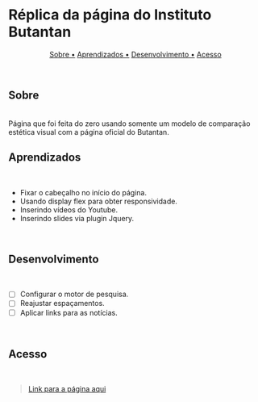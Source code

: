 # Réplica da página do Instituto Butantan

  
<p align="center">
<a href ="#Sobre">Sobre •</a>
<a href ="#Aprendizados">Aprendizados •</a>
<a href ="#Desenvolvimento">Desenvolvimento •</a>
<a href ="#Acesso">Acesso</a>
</p><br>

## Sobre

<br>
Página que foi feita do zero usando somente um modelo de comparação estética visual com a página oficial do Butantan.

<br>

## Aprendizados
<br>

* Fixar o cabeçalho no início do página.
* Usando display flex para obter responsividade.
* Inserindo vídeos do Youtube.
* Inserindo slides via plugin Jquery.

<br>

## Desenvolvimento
<br>

- [ ] Configurar o motor de pesquisa.
- [ ] Reajustar espaçamentos.
- [ ] Aplicar links para as notícias.

<br>

## Acesso
<br>

> [Link para a página aqui](https://replica-butantan.vercel.app/)
